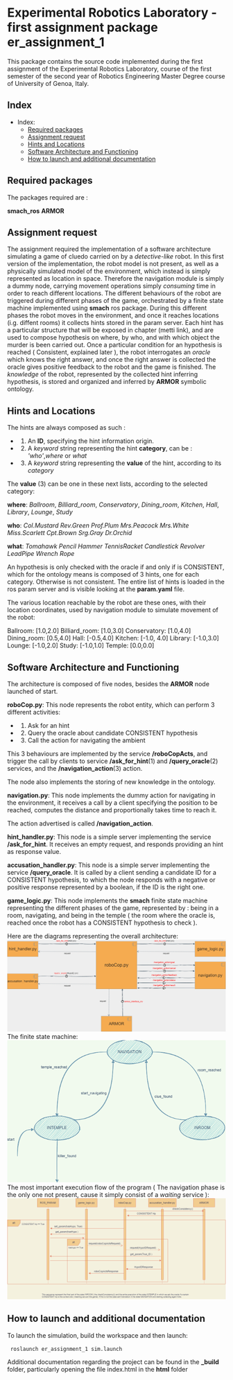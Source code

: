 # Experimental Robotics Laboratory - first assignment package er_assignment_1

This package contains the source code implemented during the first assignment of the Experimental Robotics Laboratory, course of the first semester of the second year of Robotics Engineering Master Degree course of University of Genoa, Italy.

## Index

- Index:
  - [Required packages](#required-packages)
  - [Assignment request](#assignment-request)
  - [Hints and Locations](#hints-and-locations)
  - [Software Architecture and Functioning](#software-architecture-and-functioning)
  - [How to launch and additional documentation](#how-to-launch-and-additional-documentation)

## Required packages

The packages required are :

**smach_ros**
**ARMOR**

## Assignment request

The assignment required the implementation of a software architecture simulating a game of cluedo carried on by a *detective-like* robot. In this first version of the implementation, the robot model is not present, as well as a physically simulated model of the environment, which instead is simply represented as location in space. Therefore the navigation module is simply a dummy node, carrying movement operations simply *consuming* time in order to reach different locations. The different behaviours of the robot are triggered during different phases of the game, orchestrated by a finite state machine implemented using **smach** ros package. During this different phases the robot moves in the environment, and once it reaches locations (i.g. diffent rooms) it collects hints stored in the param server. Each hint has a particular structure that will be exposed in chapter (metti link), and are used to compose hypothesis on where, by who, and with which object the murder is been carried out. Once a particular condition for an hypothesis is reached ( Consistent, explained later ), the robot interrogates an *oracle* which knows the right answer, and once the right answer is collected the oracle gives positive feedback to the robot and the game is finished. The *knowledge* of the robot, represented by the collected hint inferring hypothesis, is stored and organized and inferred by **ARMOR** symbolic ontology.

## Hints and Locations

The hints are always composed as such :

- 1. An **ID**, specifying the hint information origin.
- 2. A *keyword* string representing the hint **category**, can be : *'who'*,*where* or *what*
- 3. A *keyword* string representing the **value** of the hint, according to its *category*

The **value** (3) can be one in these next lists, according to the selected category:

**where**:
*Ballroom*,
*Billiard_room*,
*Conservatory*,
*Dining_room*,
*Kitchen*,
*Hall*,
*Library*,
*Lounge*,
*Study*

**who**:
*Col.Mustard*
*Rev.Green*
*Prof.Plum*
*Mrs.Peacock*
*Mrs.White*
*Miss.Scarlett*
*Cpt.Brown*
*Srg.Gray*
*Dr.Orchid*

**what**:
*Tomahawk*
*Pencil*
*Hammer*
*TennisRacket*
*Candlestick*
*Revolver*
*LeadPipe*
*Wrench*
*Rope*

An hypothesis is only checked with the oracle if and only if is CONSISTENT, which for the ontology means is composed of 3 hints, one for each category. Otherwise is not consistent. The entire list of hints is loaded in the ros param server and is visible looking at the **param.yaml** file.

The various location reachable by the robot are these ones, with their location coordinates, used by navigation module to simulate movement of the robot:

Ballroom: [1.0,2.0]
Billiard_room: [1.0,3.0]
Conservatory: [1.0,4.0]
Dining_room: [0.5,4.0]
Hall: [-0.5,4.0]
Kitchen: [-1.0, 4.0]
Library: [-1.0,3.0]
Lounge: [-1.0,2.0]
Study: [-1.0,1.0]
Temple: [0.0,0.0]

## Software Architecture and Functioning

The architecture is composed of five nodes, besides the **ARMOR** node launched of start.

**roboCop.py**: This node represents the robot entity, which can perform 3 different activities:

- 1. Ask for an hint
- 2. Query the oracle about candidate CONSISTENT hypothesis
- 3. Call the action for navigating the ambient

This 3 behaviours are implemented by the service **/roboCopActs**, and trigger the call by clients to service **/ask_for_hint**(1) and **/query_oracle**(2) services, and the **/navigation_action**(3) action.

The node also implements the storing of new knowledge in the ontology.

**navigation.py**: This node implements the dummy action for navigating in the environment, it receives a call by a client specifying the position to be reached, computes the distance and proportionally takes time to reach it.

The action advertised is called **/navigation_action**.

**hint_handler.py**: This node is a simple server implementing the service **/ask_for_hint**. It receives an empty request, and responds providing an hint as response value.

**accusation_handler.py**: This node is a simple server implementing the service **/query_oracle**. It is called by a client sending a candidate ID for a CONSISTENT hypothesis, to which the node responds with a negative or positive response represented by a boolean, if the ID is the right one.

**game_logic.py**: This node implements the **smach** finite state machine representing the different phases of the game, represented by : being in a room, navigating, and being in the temple ( the room where the oracle is, reached once the robot has a CONSISTENT hypothesis to check ).

Here are the diagrams representing the overall architecture:
![alt comnponent](https://github.com/HolyStone95/er_assignment_1/blob/master/media/Component_UML.png)
The finite state machine:
![alt fsm](https://github.com/HolyStone95/er_assignment_1/blob/master/media/FSM_UML.png)
The most important execution flow of the program ( The navigation phase is the only one not present, cause it simply consist of a *waiting* service ):
![alt sequence](https://github.com/HolyStone95/er_assignment_1/blob/master/media/Sequence_INTEMPLE_UML.png)

## How to launch and additional documentation

To launch the simulation, build the workspace and then launch:
```
 roslaunch er_assignment_1 sim.launch
```
Additional documentation regarding the project can be found in the **_build** folder, particularly opening the file index.html in the **html** folder
